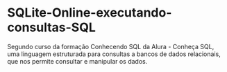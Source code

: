 # SQLite-Online-executando-consultas-SQL
Segundo curso da formação Conhecendo SQL da Alura - Conheça SQL, uma linguagem estruturada para consultas a bancos de dados relacionais, que nos permite consultar e manipular os dados.
